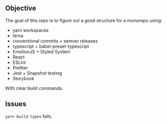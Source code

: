 ## Objective

The goal of this repo is to figure out a good structure for a monorepo using:
- yarn workspaces
- lerna
- conventional commits + semver releases
- typescript + babel-preset-typescript
- EmotionJS + Styled System
- React
- ESLint
- Prettier
- Jest + Snapshot testing
- Storybook

With clear build commands.


## Issues

`yarn build:types` fails.